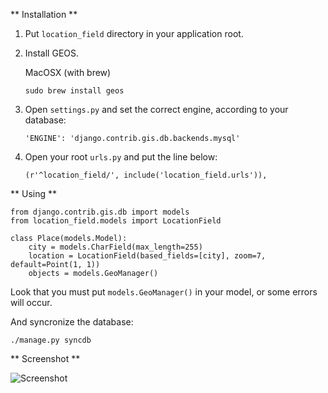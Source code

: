 ** Installation **

1. Put `location_field` directory in your application root.

2. Install GEOS.

    MacOSX (with brew)

    `sudo brew install geos` 

3. Open `settings.py` and set the correct engine, according to your database:

    `'ENGINE': 'django.contrib.gis.db.backends.mysql'`

4. Open your root `urls.py` and put the line below:

    `(r'^location_field/', include('location_field.urls')),`

** Using **

    from django.contrib.gis.db import models
    from location_field.models import LocationField

    class Place(models.Model):
        city = models.CharField(max_length=255)
        location = LocationField(based_fields=[city], zoom=7, default=Point(1, 1))
        objects = models.GeoManager()

Look that you must put `models.GeoManager()` in your model, or some errors will occur.

And syncronize the database:

    ./manage.py syncdb

** Screenshot **

![Screenshot](http://img153.imageshack.us/img153/1914/screenshot20101005at161.png)
